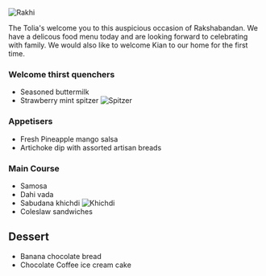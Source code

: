 
![Rakhi](https://image.freepik.com/free-vector/hindu-festival-rakshabandhan-banner_1017-20013.jpg)

The Tolia's welcome you to this auspicious occasion of Rakshabandan. We have a delicous food menu today and are looking forward to celebrating with family. We would
also like to welcome Kian to our home for the first time. 


### Welcome thirst quenchers
- Seasoned buttermilk 
- Strawberry mint spitzer ![Spitzer](https://dashofsanity.com/wp-content/uploads/2015/02/Strawberry-Mint-2-PS.png=250x)
### Appetisers 
- Fresh Pineapple mango salsa
- Artichoke dip with assorted artisan breads
### Main Course 
- Samosa 
- Dahi vada 
- Sabudana khichdi ![Khichdi](https://www.myweekendkitchen.in/wp-content/uploads/2014/06/Sabudana-khichdi.jpg=250x)
- Coleslaw sandwiches
## Dessert
- Banana chocolate bread 
- Chocolate Coffee ice cream cake 
